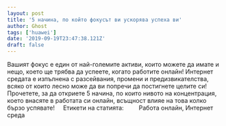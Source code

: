 ```yaml
---
layout: post
title: '5 начина, по който фокусът ви ускорява успеха ви'
author: Ghost
tags: ['huawei']
date: '2019-09-19T23:47:38.121Z'
draft: false
---
```


Вашият фокус е един от най-големите активи, които можете да имате и нещо, което ще трябва да успеете, когато работите онлайн! Интернет средата е изпълнена с разсейвания, промени и предизвикателства, всяко от които лесно може да ви попречи да постигнете целите си! Прочетете, за да откриете 5 начина, по които нивото на концентрация, което внасяте в работата си онлайн, всъщност влияе на това колко бързо успявате!     Етикети на статията:         Работа онлайн, Интернет среда

